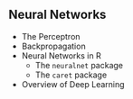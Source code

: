 ## Neural Networks

- The Perceptron
- Backpropagation
- Neural Networks in R
	* The `neuralnet` package
	* The `caret` package
- Overview of Deep Learning

